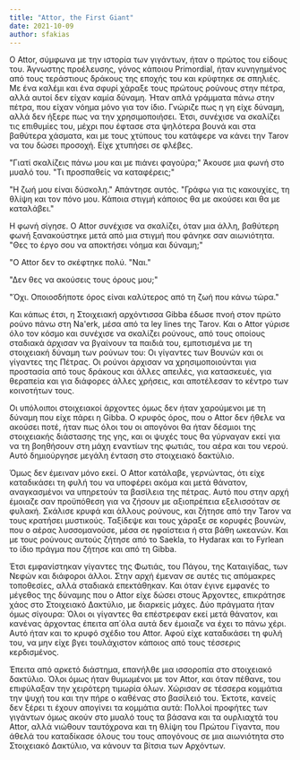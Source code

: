 ```yaml
---
title: "Attor, the First Giant"
date: 2021-10-09
author: sfakias
---
```


O Attor, σύμφωνα με την ιστορία των γιγάντων, ήταν ο πρώτος του είδους του. Άγνωστης προέλευσης, γόνος κάποιου Primordial, ήταν κυνηγημένος από τους τεράστιους δράκους της εποχής του και κρύφτηκε σε σπηλιές. Με ένα καλέμι και ένα σφυρί χάραξε τους πρώτους ρούνους στην πέτρα, αλλά αυτοί δεν είχαν καμία δύναμη. Ήταν απλά γράμματα πάνω στην πέτρα, που είχαν νόημα μόνο για τον ίδιο. Γνώριζε πως η γη είχε δύναμη, αλλά δεν ήξερε πως να την χρησιμοποιήσει. Έτσι, συνέχισε να σκαλίζει τις επιθυμίες του, μέχρι που έφτασε στα ψηλότερα βουνά και στα βαθύτερα χάσματα, και με τους χτύπους του κατάφερε να κάνει την Tarov να του δώσει προσοχή. Είχε χτυπήσει σε φλέβες.

"Γιατί σκαλίζεις πάνω μου και με πιάνει φαγούρα;" Άκουσε μια φωνή στο μυαλό
του. "Τι προσπαθείς να καταφέρεις;"  

"Η ζωή μου είναι δύσκολη." Απάντησε αυτός. "Γράφω για τις κακουχίες, τη θλίψη και τον πόνο μου. Κάποια στιγμή κάποιος θα με ακούσει και θα με καταλάβει."  

Η φωνή σίγησε. Ο Attor συνέχισε να σκαλίζει, όταν μια άλλη, βαθύτερη φωνή ξανακούστηκε μετά από μια στιγμή που φάνηκε σαν αιωνιότητα. "Θες το έργο σου να αποκτήσει νόημα και δύναμη;"  

"Ο Attor δεν το σκέφτηκε πολύ. "Ναι."  

"Δεν θες να ακούσεις τους όρους μου;"  

"Όχι. Οποιοσδήποτε όρος είναι καλύτερος από τη ζωή που κάνω τώρα."

Και κάπως έτσι, η Στοιχειακή αρχόντισσα Gibba έδωσε πνοή στον πρώτο ρούνο πάνω στη Na'erk, μέσα από τα ley lines της Tarov. Και ο Attor γύρισε όλο τον κόσμο και συνέχισε να σκαλίζει ρούνους, από τους οποίους σταδιακά άρχισαν να βγαίνουν τα παιδιά του, εμποτισμένα με τη στοιχειακή δύναμη των ρούνων του: Οι γίγαντες των Βουνών και οι γίγαντες της Πέτρας. Οι ρούνοι άρχισαν να χρησιμοποιούνται για προστασία από τους δράκους και άλλες απειλές, για κατασκευές, για θεραπεία και για διάφορες άλλες χρήσεις, και αποτέλεσαν το κέντρο των κοινοτήτων τους.

Οι υπόλοιποι στοιχειακοί άρχοντες όμως δεν ήταν χαρούμενοι με τη δύναμη που είχε πάρει η Gibba. O κρυφός όρος, που ο Attor δεν ήθελε να ακούσει ποτέ, ήταν πως όλοι του οι απογόνοι θα ήταν δέσμιοι της στοιχειακής διάστασης της γης, και οι ψυχές τους θα γύρναγαν εκεί για να τη βοηθήσουν στη μάχη εναντίων της φωτιάς, του αέρα και του νερού. Αυτό δημιούργησε μεγάλη ένταση στο στοιχειακό δακτύλιο.

Όμως δεν έμειναν μόνο εκεί. Ο Attor κατάλαβε, γερνώντας, ότι είχε καταδικάσει τη φυλή του να υποφέρει ακόμα και μετά θάνατον, αναγκασμένοι να υπηρετούν τα βασίλεια της πέτρας. Αυτό που στην αρχή έμοιαζε σαν προϋπόθεση για να ζήσουν με αξιοπρέπεια εξελισσόταν σε φυλακή. Σκάλισε κρυφά και άλλους ρούνους, και ζήτησε από την Tarov να τους κρατήσει μυστικούς. Ταξίδεψε και τους χάραξε σε κορυφές βουνών, που ο αέρας λυσσομανούσε, μέσα σε ηφαίστεια ή στα βάθη ωκεανών. Και με τους ρούνους αυτούς ζήτησε από το Saekla, τo Hydarax και το Fyrlean το ίδιο πράγμα που ζήτησε και από τη Gibba.  

Έτσι εμφανίστηκαν γίγαντες της Φωτιάς, του Πάγου, της Καταιγίδας, των Νεφών και διάφοροι άλλοι. Στην αρχή έμεναν σε αυτές τις απόμακρες τοποθεσίες, αλλά σταδιακά επεκτάθηκαν. Και όταν έγινε εμφανές το μέγεθος της δύναμης που ο Attor είχε δώσει στους Άρχοντες, επικράτησε χάος στο Στοιχειακό Δακτύλιο, με διαρκείς μάχες. Δύο πράγματα ήταν όμως σίγουρα: Όλοι οι γίγαντες θα επέστρεφαν εκεί μετά θάνατον, και κανένας άρχοντας έπειτα απ΄όλα αυτά δεν έμοιαζε να έχει το πάνω χέρι. Αυτό ήταν και το κρυφό σχέδιο του Attor. Αφού είχε καταδικάσει τη φυλή του, να μην είχε βγει τουλάχιστον κάποιος από τους τέσσερις κερδισμένος.  

Έπειτα από αρκετό διάστημα, επανήλθε μια ισσοροπία στο στοιχειακό δακτύλιο. Όλοι όμως ήταν θυμωμένοι με τον Attor, και όταν πέθανε, του επιφύλαξαν την χειρότερη τιμωρία όλων. Χώρισαν σε τέσσερα κομμάτια την ψυχή του και την πήρε ο καθένας στο βασίλειό του. Έκτοτε, κανείς δεν ξέρει τι έχουν απογίνει τα κομμάτια αυτά: Πολλοί προφήτες των γιγάντων όμως ακούν στο μυαλό τους τα βάσανα και τα ουρλιαχτά του Attor, αλλά νιώθουν ταυτόχρονα και τη θλίψη του Πρώτου Γίγαντα, που άθελά του καταδίκασε όλους του τους απογόνους σε μια αιωνιότητα στο Στοιχειακό Δακτύλιο, να κάνουν τα βίτσια των Αρχόντων.  

